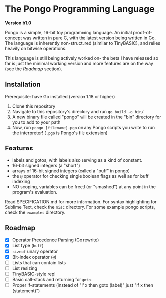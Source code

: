 # The Pongo Programming Language

**Version b1.0**

Pongo is a simple, 16-bit toy programming language. An initial proof-of-concept was written in pure C, with the latest version being written in Go. The language is inherently non-structured (similar to TinyBASIC), and relies heavily on bitwise operations. 

This language is still being actively worked on- the beta I have released so far is just the minimal working version and more features are on the way (see the *Roadmap* section).

## Installation
Prerequisite: have Go installed (version 1.18 or higher)

 1) Clone this repository
 2) Navigate to this repository's directory and run `go build -o bin/`
 3) A new binary file called "pongo" will be created in the "bin" directory for you to add to your path
 4) Now, run `pongo [filename].pgo` on any Pongo scripts you write to run the interpreter! (`.pgo` is Pongo's file extension)

## Features
 - labels and gotos, with labels also serving as a kind of constant.
 - 16-bit signed integers (a "short")
 - arrays of 16-bit signed integers (called a "buff" in pongo)
 - the `@` operator for checking single boolean flags as well as for buff indexing
 - NO scoping, variables can be freed (or "smashed") at any point in the program's evaluation.

Read SPECIFICATION.md for more information. For syntax highlighting for Sublime Text, check the `misc` directory. For some example pongo scripts, check the `examples` directory.

## Roadmap
 - [x] Operator Precedence Parsing (Go rewrite)
 - [x] List type (`buff`)
 - [x] `sizeof` unary operator
 - [x] Bit-index operator (`@`)
 - [ ] Lists that can contain lists
 - [ ] List resizing
 - [ ] TinyBASIC-style repl
 - [ ] Basic call-stack and returning for `goto`
 - [ ] Proper if-statements (instead of "if x then goto (label)" just "if x then (statement)")
